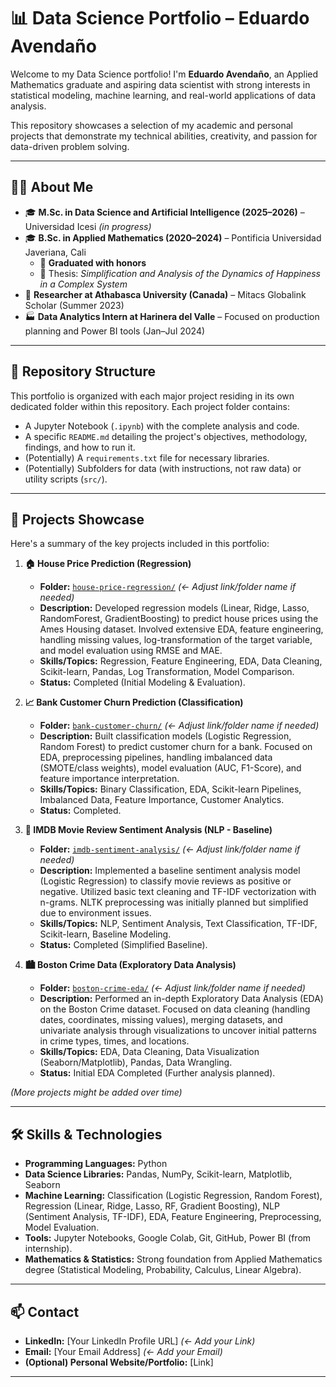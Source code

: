 # 📊 Data Science Portfolio – Eduardo Avendaño

Welcome to my Data Science portfolio! I'm **Eduardo Avendaño**, an Applied Mathematics graduate and aspiring data scientist with strong interests in statistical modeling, machine learning, and real-world applications of data analysis.

This repository showcases a selection of my academic and personal projects that demonstrate my technical abilities, creativity, and passion for data-driven problem solving.

---

## 👨‍🎓 About Me

- 🎓 **M.Sc. in Data Science and Artificial Intelligence (2025–2026)** – Universidad Icesi *(in progress)*
- 🎓 **B.Sc. in Applied Mathematics (2020–2024)** – Pontificia Universidad Javeriana, Cali
  - 🏅 **Graduated with honors**
  - 📝 Thesis: *Simplification and Analysis of the Dynamics of Happiness in a Complex System*
- 🧪 **Researcher at Athabasca University (Canada)** – Mitacs Globalink Scholar (Summer 2023)
- 🏭 **Data Analytics Intern at Harinera del Valle** – Focused on production planning and Power BI tools (Jan–Jul 2024)

---

## 📁 Repository Structure

This portfolio is organized with each major project residing in its own dedicated folder within this repository. Each project folder contains:
* A Jupyter Notebook (`.ipynb`) with the complete analysis and code.
* A specific `README.md` detailing the project's objectives, methodology, findings, and how to run it.
* (Potentially) A `requirements.txt` file for necessary libraries.
* (Potentially) Subfolders for data (with instructions, not raw data) or utility scripts (`src/`).

---

## 🚀 Projects Showcase

Here's a summary of the key projects included in this portfolio:

1.  **🏠 House Price Prediction (Regression)**
    * **Folder:** [`house-price-regression/`](./house-price-regression/) *(<- Adjust link/folder name if needed)*
    * **Description:** Developed regression models (Linear, Ridge, Lasso, RandomForest, GradientBoosting) to predict house prices using the Ames Housing dataset. Involved extensive EDA, feature engineering, handling missing values, log-transformation of the target variable, and model evaluation using RMSE and MAE.
    * **Skills/Topics:** Regression, Feature Engineering, EDA, Data Cleaning, Scikit-learn, Pandas, Log Transformation, Model Comparison.
    * **Status:** Completed (Initial Modeling & Evaluation).

2.  **📈 Bank Customer Churn Prediction (Classification)**
    * **Folder:** [`bank-customer-churn/`](./bank-customer-churn/) *(<- Adjust link/folder name if needed)*
    * **Description:** Built classification models (Logistic Regression, Random Forest) to predict customer churn for a bank. Focused on EDA, preprocessing pipelines, handling imbalanced data (SMOTE/class weights), model evaluation (AUC, F1-Score), and feature importance interpretation.
    * **Skills/Topics:** Binary Classification, EDA, Scikit-learn Pipelines, Imbalanced Data, Feature Importance, Customer Analytics.
    * **Status:** Completed.

3.  **💬 IMDB Movie Review Sentiment Analysis (NLP - Baseline)**
    * **Folder:** [`imdb-sentiment-analysis/`](./imdb-sentiment-analysis/) *(<- Adjust link/folder name if needed)*
    * **Description:** Implemented a baseline sentiment analysis model (Logistic Regression) to classify movie reviews as positive or negative. Utilized basic text cleaning and TF-IDF vectorization with n-grams. NLTK preprocessing was initially planned but simplified due to environment issues.
    * **Skills/Topics:** NLP, Sentiment Analysis, Text Classification, TF-IDF, Scikit-learn, Baseline Modeling.
    * **Status:** Completed (Simplified Baseline).

4.  **🏙️ Boston Crime Data (Exploratory Data Analysis)**
    * **Folder:** [`boston-crime-eda/`](./boston-crime-eda/) *(<- Adjust link/folder name if needed)*
    * **Description:** Performed an in-depth Exploratory Data Analysis (EDA) on the Boston Crime dataset. Focused on data cleaning (handling dates, coordinates, missing values), merging datasets, and univariate analysis through visualizations to uncover initial patterns in crime types, times, and locations.
    * **Skills/Topics:** EDA, Data Cleaning, Data Visualization (Seaborn/Matplotlib), Pandas, Data Wrangling.
    * **Status:** Initial EDA Completed (Further analysis planned).

*(More projects might be added over time)*

---

## 🛠️ Skills & Technologies

* **Programming Languages:** Python
* **Data Science Libraries:** Pandas, NumPy, Scikit-learn, Matplotlib, Seaborn
* **Machine Learning:** Classification (Logistic Regression, Random Forest), Regression (Linear, Ridge, Lasso, RF, Gradient Boosting), NLP (Sentiment Analysis, TF-IDF), EDA, Feature Engineering, Preprocessing, Model Evaluation.
* **Tools:** Jupyter Notebooks, Google Colab, Git, GitHub, Power BI (from internship).
* **Mathematics & Statistics:** Strong foundation from Applied Mathematics degree (Statistical Modeling, Probability, Calculus, Linear Algebra).

---

## 📫 Contact

* **LinkedIn:** [Your LinkedIn Profile URL] *(<- Add your Link)*
* **Email:** [Your Email Address] *(<- Add your Email)*
* **(Optional) Personal Website/Portfolio:** [Link]

---




